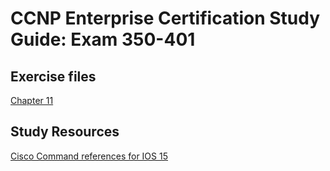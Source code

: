 # CCNP Enterprise Certification Study Guide: Exam 350-401

## Exercise files

[Chapter 11](11)

## Study Resources

[Cisco Command references for IOS 15](https://www.cisco.com/c/en/us/support/ios-nx-os-software/ios-15-2m-t/products-command-reference-list.html)
